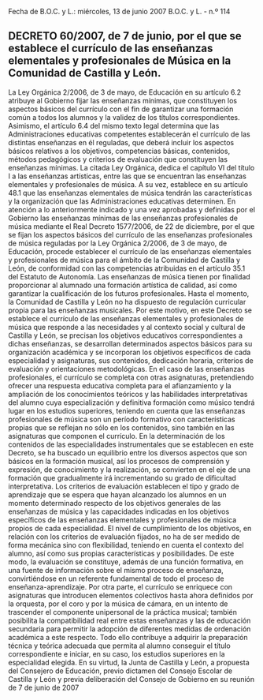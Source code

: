Fecha de B.O.C. y L.:  miércoles, 13 de junio 2007                        B.O.C. y L. - n.º 114                               
## DECRETO 60/2007, de 7 de junio, por el que se establece el currículo de las enseñanzas elementales y profesionales de Música en la Comunidad de Castilla y León.
La Ley Orgánica 2/2006, de 3 de mayo, de Educación en su artículo 6.2 atribuye al Gobierno fijar las enseñanzas mínimas, que constituyen los aspectos básicos del currículo con el fin de garantizar una formación común a todos los alumnos y la validez de los títulos correspondientes.
Asimismo, el artículo 6.4 del mismo texto legal determina que las Administraciones educativas competentes establecerán el currículo de las distintas enseñanzas en él reguladas, que deberá incluir los aspectos básicos relativos a los objetivos, competencias básicas, contenidos, métodos pedagógicos y criterios de evaluación que constituyen las enseñanzas mínimas.
La citada Ley Orgánica, dedica el capítulo VI del título I a las enseñanzas artísticas, entre las que se encuentran las enseñanzas elementales y profesionales de música. A su vez, establece en su artículo 48.1 que las enseñanzas elementales de música tendrán las características y la organización que las Administraciones educativas determinen. 
En atención a lo anteriormente indicado y una vez aprobadas y definidas por el Gobierno las enseñanzas mínimas de las enseñanzas profesionales de música mediante el Real Decreto 1577/2006, de 22 de diciembre, por el que se fijan los aspectos básicos del currículo de las enseñanzas profesionales de música reguladas por la Ley Orgánica 2/2006, de 3 de mayo, de Educación, procede establecer el currículo de las enseñanzas elementales y profesionales de música para el ámbito de la Comunidad de Castilla y León, de conformidad con las competencias atribuidas en el artículo 35.1 del Estatuto de Autonomía.
Las enseñanzas de música tienen por finalidad proporcionar al alumnado una formación artística de calidad, así como garantizar la cualificación de los futuros profesionales. 
Hasta el momento, la Comunidad de Castilla y León no ha dispuesto de regulación curricular propia para las enseñanzas musicales. Por este motivo, en este Decreto se establece el currículo de las enseñanzas elementales y profesionales de música que responde a las necesidades y al contexto social y cultural de Castilla y León, se precisan los objetivos educativos correspondientes a dichas enseñanzas, se desarrollan determinados aspectos básicos para su organización académica y se incorporan los objetivos específicos de cada especialidad y asignaturas, sus contenidos, dedicación horaria, criterios de evaluación y orientaciones metodológicas. 
En el caso de las enseñanzas profesionales, el currículo se completa con otras asignaturas, pretendiendo ofrecer una respuesta educativa completa para el afianzamiento y la ampliación de los conocimientos teóricos y las habilidades interpretativas del alumno cuya especialización y definitiva formación como músico tendrá lugar en los estudios superiores, teniendo en cuenta que las enseñanzas profesionales de música son un período formativo con características propias que se reflejan no sólo en los contenidos, sino también en las asignaturas que componen el currículo.
En la determinación de los contenidos de las especialidades instrumentales que se establecen en este Decreto, se ha buscado un equilibrio entre los diversos aspectos que son básicos en la formación musical, así los procesos de comprensión y expresión, de conocimiento y la realización, se convierten en el eje de una formación que gradualmente irá incrementando su grado de dificultad interpretativa. Los criterios de evaluación establecen el tipo y grado de aprendizaje que se espera que hayan alcanzado los alumnos en un momento determinado respecto de los objetivos generales de las enseñanzas de música y las capacidades indicadas en los objetivos específicos de las enseñanzas elementales y profesionales de música propios de cada especialidad. 
El nivel de cumplimiento de los objetivos, en relación con los criterios de evaluación fijados, no ha de ser medido de forma mecánica sino con flexibilidad, teniendo en cuenta el contexto del alumno, así como sus propias características y posibilidades. De este modo, la evaluación se constituye, además de una función formativa, en una fuente de información sobre el mismo proceso de enseñanza, convirtiéndose en un referente fundamental de todo el proceso de enseñanza-aprendizaje.
Por otra parte, el currículo se enriquece con asignaturas que introducen elementos colectivos hasta ahora definidos por la orquesta, por el coro y por la música de cámara, en un intento de trascender el componente unipersonal de la práctica musical; también posibilita la compatibilidad real entre estas enseñanzas y las de educación secundaria para permitir la adopción de diferentes medidas de ordenación académica a este respecto. Todo ello contribuye a adquirir la preparación técnica y teórica adecuada que permita al alumno conseguir el título correspondiente e iniciar, en su caso, los estudios superiores en la especialidad elegida.
En su virtud, la Junta de Castilla y León, a propuesta del Consejero de Educación, previo dictamen del Consejo Escolar de Castilla y León y previa deliberación del Consejo de Gobierno en su reunión de 7 de junio de 2007
